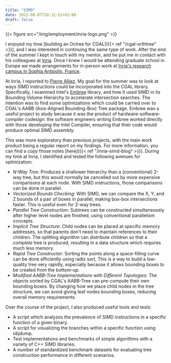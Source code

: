 ```yaml
---
title: "SIMD"
date: 2022-08-07T20:12:52+02:00
draft: false
---
```


{{< figure src="/img/employment/inria-logo.png" >}}

I enjoyed my time [building an Octree for CGAL]({{< ref "/cgal-orthtree" >}}), 
and I was interested in continuing the same type of work.
After the end of the summer I kept in touch with my mentor, 
and he put me in contact with his colleagues at [Inria](https://www.inria.fr/en).
Once I knew I would be attending graduate school in Europe we made arrangements for in-person work at 
[Inria's research campus in Sophia Antipolis, France](https://www.inria.fr/en/inria-centre-universite-cote-azur).

At Inria, I reported to [Pierre Alliez](https://team.inria.fr/titane/team/pierre-alliez/).
My goal for the summer was to look at ways SIMD instructions could be incorporated into the CGAL library.
Specifically, I examined Intel's [Embree](https://github.com/embree/embree) library,
and how it used SIMD in its Bounding Volume Hierarchy to accelerate intersection searches.
The intention was to find some optimizations which could be carried over to CGAL's 
AABB (Axis-Aligned Bounding-Box) Tree package.
Embree was a useful project to study because it was the product of hardware-software-compiler codesign:
the software engineers writing Embree worked directly with those developing the Intel Compiler,
ensuring that their code would produce optimal SIMD assembly.

This was more exploratory than previous projects, with the main work product being a regular report on my findings.
For more information, you can find a copy those notes [here]({{< ref "/inria-simd-blog" >}}).
During my time at Inria, I identified and tested the following avenues for optimization:

- *N-Way Tree*:
  Produces a shallower hierarchy than a (conventional) 2-way tree, 
  but this would normally be cancelled out by more expensive comparisons at each node.
  With SIMD instructions, those comparisons can be done in parallel.
- *Vectorized Bounds Checking*: 
  With SIMD, we can compare the X, Y, and Z bounds of a pair of boxes in parallel,
  making box-box intersections faster.
  This is useful even for 2-way trees.
- *Parallel Tree Construction*: 
  Subtrees can be constructed simultaneously after higher level nodes are finished,
  using conventional parallelism concepts.
- *Implicit Tree Structure*: 
  Child nodes can be placed at specific memory addresses, 
  so that parents don't need to maintain references to their children.
  The splitting algorithm can distribute children so that a _complete_ tree is produced,
  resulting in a data structure which requires much less memory.
- *Rapid Tree Constructor*: 
  Sorting the points along a space-filling curve can be done efficiently using radix sort,
  This is a way to build a low-quality tree very rapidly,
  especially because it allows bounding boxes to be created from the bottom-up.
- *Modified AABB-Tree Implementations with Different Topologies*: 
  The objects sorted by CGAL's AABB-Tree can pre-compute their own bounding boxes.
  By changing how we place child nodes in the tree structure,
  we can avoid giving leaf nodes bounding boxes, reducing overall memory requirements.

Over the course of the project, I also produced useful tools and tests:

- A script which analyzes the prevalence of SIMD instructions in a specific function of a given binary.
- A script for visualizing the branches within a specific function using objdump.
- Test implementations and benchmarks of simple algorithms with a variety of C++ SIMD libraries.
- A number of standardized benchmark datasets for evaluating tree construction performance in different scenarios.